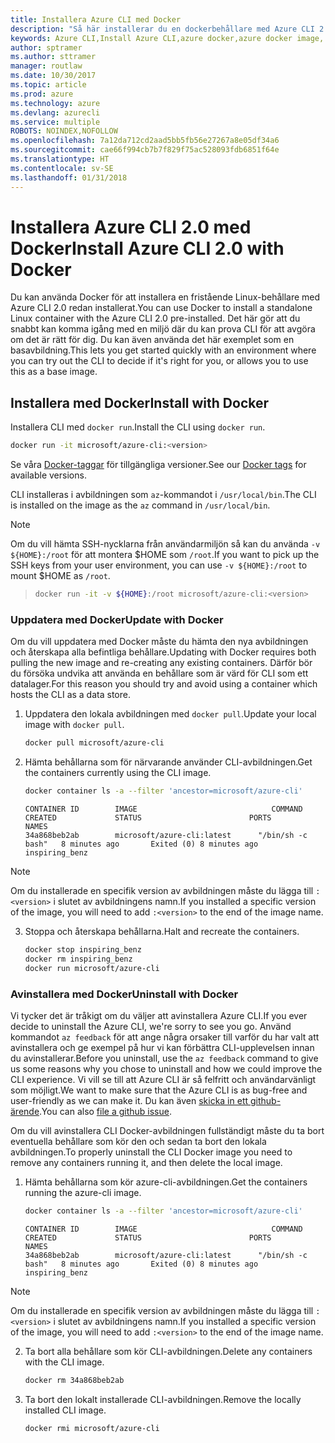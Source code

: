 ```yaml
---
title: Installera Azure CLI med Docker
description: "Så här installerar du en dockerbehållare med Azure CLI 2.0"
keywords: Azure CLI,Install Azure CLI,azure docker,azure docker image,
author: sptramer
ms.author: sttramer
manager: routlaw
ms.date: 10/30/2017
ms.topic: article
ms.prod: azure
ms.technology: azure
ms.devlang: azurecli
ms.service: multiple
ROBOTS: NOINDEX,NOFOLLOW
ms.openlocfilehash: 7a12da712cd2aad5bb5fb56e27267a8e05df34a6
ms.sourcegitcommit: cae66f994cb7b7f829f75ac528093fdb6851f64e
ms.translationtype: HT
ms.contentlocale: sv-SE
ms.lasthandoff: 01/31/2018
---
```

# <a name="install-azure-cli-20-with-docker"></a><span data-ttu-id="2bd6a-104">Installera Azure CLI 2.0 med Docker</span><span class="sxs-lookup"><span data-stu-id="2bd6a-104">Install Azure CLI 2.0 with Docker</span></span>

<span data-ttu-id="2bd6a-105">Du kan använda Docker för att installera en fristående Linux-behållare med Azure CLI 2.0 redan installerat.</span><span class="sxs-lookup"><span data-stu-id="2bd6a-105">You can use Docker to install a standalone Linux container with the Azure CLI 2.0 pre-installed.</span></span> <span data-ttu-id="2bd6a-106">Det här gör att du snabbt kan komma igång med en miljö där du kan prova CLI för att avgöra om det är rätt för dig. Du kan även använda det här exemplet som en basavbildning.</span><span class="sxs-lookup"><span data-stu-id="2bd6a-106">This lets you get started quickly with an environment where you can try out the CLI to decide if it's right for you, or allows you to use this as a base image.</span></span>

## <a name="install-with-docker"></a><span data-ttu-id="2bd6a-107">Installera med Docker</span><span class="sxs-lookup"><span data-stu-id="2bd6a-107">Install with Docker</span></span>

<span data-ttu-id="2bd6a-108">Installera CLI med `docker run`.</span><span class="sxs-lookup"><span data-stu-id="2bd6a-108">Install the CLI using `docker run`.</span></span>

   ```bash
   docker run -it microsoft/azure-cli:<version>
   ```

<span data-ttu-id="2bd6a-109">Se våra [Docker-taggar](https://hub.docker.com/r/microsoft/azure-cli/tags/) för tillgängliga versioner.</span><span class="sxs-lookup"><span data-stu-id="2bd6a-109">See our [Docker tags](https://hub.docker.com/r/microsoft/azure-cli/tags/) for available versions.</span></span>

<span data-ttu-id="2bd6a-110">CLI installeras i avbildningen som `az`-kommandot i `/usr/local/bin`.</span><span class="sxs-lookup"><span data-stu-id="2bd6a-110">The CLI is installed on the image as the `az` command in `/usr/local/bin`.</span></span>

> [!NOTE]
> <span data-ttu-id="2bd6a-111">Om du vill hämta SSH-nycklarna från användarmiljön så kan du använda `-v ${HOME}:/root` för att montera $HOME som `/root`.</span><span class="sxs-lookup"><span data-stu-id="2bd6a-111">If you want to pick up the SSH keys from your user environment, you can use `-v ${HOME}:/root` to mount $HOME as `/root`.</span></span>

> ```bash
> docker run -it -v ${HOME}:/root microsoft/azure-cli:<version>
> ```

### <a name="update-with-docker"></a><span data-ttu-id="2bd6a-112">Uppdatera med Docker</span><span class="sxs-lookup"><span data-stu-id="2bd6a-112">Update with Docker</span></span>

<span data-ttu-id="2bd6a-113">Om du vill uppdatera med Docker måste du hämta den nya avbildningen och återskapa alla befintliga behållare.</span><span class="sxs-lookup"><span data-stu-id="2bd6a-113">Updating with Docker requires both pulling the new image and re-creating any existing containers.</span></span> <span data-ttu-id="2bd6a-114">Därför bör du försöka undvika att använda en behållare som är värd för CLI som ett datalager.</span><span class="sxs-lookup"><span data-stu-id="2bd6a-114">For this reason you should try and avoid using a container which hosts the CLI as a data store.</span></span>

1. <span data-ttu-id="2bd6a-115">Uppdatera den lokala avbildningen med `docker pull`.</span><span class="sxs-lookup"><span data-stu-id="2bd6a-115">Update your local image with `docker pull`.</span></span>

   ```bash
   docker pull microsoft/azure-cli
   ```

2. <span data-ttu-id="2bd6a-116">Hämta behållarna som för närvarande använder CLI-avbildningen.</span><span class="sxs-lookup"><span data-stu-id="2bd6a-116">Get the containers currently using the CLI image.</span></span>

   ```bash
   docker container ls -a --filter 'ancestor=microsoft/azure-cli'
   ```

   ```output
   CONTAINER ID        IMAGE                              COMMAND             CREATED             STATUS                        PORTS               NAMES
   34a868beb2ab        microsoft/azure-cli:latest      "/bin/sh -c bash"   8 minutes ago       Exited (0) 8 minutes ago                       inspiring_benz
   ```

  > [!NOTE]
  > <span data-ttu-id="2bd6a-117">Om du installerade en specifik version av avbildningen måste du lägga till `:<version>` i slutet av avbildningens namn.</span><span class="sxs-lookup"><span data-stu-id="2bd6a-117">If you installed a specific version of the image, you will need to add `:<version>` to the end of the image name.</span></span>

3. <span data-ttu-id="2bd6a-118">Stoppa och återskapa behållarna.</span><span class="sxs-lookup"><span data-stu-id="2bd6a-118">Halt and recreate the containers.</span></span>

   ```bash
   docker stop inspiring_benz
   docker rm inspiring_benz
   docker run microsoft/azure-cli
   ```

### <a name="uninstall-with-docker"></a><span data-ttu-id="2bd6a-119">Avinstallera med Docker</span><span class="sxs-lookup"><span data-stu-id="2bd6a-119">Uninstall with Docker</span></span>

<span data-ttu-id="2bd6a-120">Vi tycker det är tråkigt om du väljer att avinstallera Azure CLI.</span><span class="sxs-lookup"><span data-stu-id="2bd6a-120">If you ever decide to uninstall the Azure CLI, we're sorry to see you go.</span></span> <span data-ttu-id="2bd6a-121">Använd kommandot `az feedback` för att ange några orsaker till varför du har valt att avinstallera och ge exempel på hur vi kan förbättra CLI-upplevelsen innan du avinstallerar.</span><span class="sxs-lookup"><span data-stu-id="2bd6a-121">Before you uninstall, use the `az feedback` command to give us some reasons why you chose to uninstall and how we could improve the CLI experience.</span></span> <span data-ttu-id="2bd6a-122">Vi vill se till att Azure CLI är så felfritt och användarvänligt som möjligt.</span><span class="sxs-lookup"><span data-stu-id="2bd6a-122">We want to make sure that the Azure CLI is as bug-free and user-friendly as we can make it.</span></span> <span data-ttu-id="2bd6a-123">Du kan även [skicka in ett github-ärende](https://github.com/Azure/azure-cli/issues).</span><span class="sxs-lookup"><span data-stu-id="2bd6a-123">You can also [file a github issue](https://github.com/Azure/azure-cli/issues).</span></span>

<span data-ttu-id="2bd6a-124">Om du vill avinstallera CLI Docker-avbildningen fullständigt måste du ta bort eventuella behållare som kör den och sedan ta bort den lokala avbildningen.</span><span class="sxs-lookup"><span data-stu-id="2bd6a-124">To properly uninstall the CLI Docker image you need to remove any containers running it, and then delete the local image.</span></span>

1. <span data-ttu-id="2bd6a-125">Hämta behållarna som kör azure-cli-avbildningen.</span><span class="sxs-lookup"><span data-stu-id="2bd6a-125">Get the containers running the azure-cli image.</span></span>

   ```bash
   docker container ls -a --filter 'ancestor=microsoft/azure-cli'
   ```

   ```output
   CONTAINER ID        IMAGE                              COMMAND             CREATED             STATUS                        PORTS               NAMES
   34a868beb2ab        microsoft/azure-cli:latest      "/bin/sh -c bash"   8 minutes ago       Exited (0) 8 minutes ago                       inspiring_benz
   ```
  > [!NOTE]
  > <span data-ttu-id="2bd6a-126">Om du installerade en specifik version av avbildningen måste du lägga till `:<version>` i slutet av avbildningens namn.</span><span class="sxs-lookup"><span data-stu-id="2bd6a-126">If you installed a specific version of the image, you will need to add `:<version>` to the end of the image name.</span></span>

2. <span data-ttu-id="2bd6a-127">Ta bort alla behållare som kör CLI-avbildningen.</span><span class="sxs-lookup"><span data-stu-id="2bd6a-127">Delete any containers with the CLI image.</span></span>

   ```bash
   docker rm 34a868beb2ab
   ```

3. <span data-ttu-id="2bd6a-128">Ta bort den lokalt installerade CLI-avbildningen.</span><span class="sxs-lookup"><span data-stu-id="2bd6a-128">Remove the locally installed CLI image.</span></span>

   ```bash
   docker rmi microsoft/azure-cli
   ```

